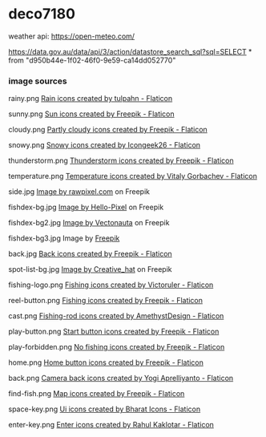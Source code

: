 # deco7180



weather api:
https://open-meteo.com/

https://data.gov.au/data/api/3/action/datastore_search_sql?sql=SELECT \* from "d950b44e-1f02-46f0-9e59-ca14dd052770"

### image sources

rainy.png
<a href="https://www.flaticon.com/free-icons/rain" title="rain icons">Rain icons created by tulpahn - Flaticon</a>

sunny.png
<a href="https://www.flaticon.com/free-icons/sun" title="sun icons">Sun icons created by Freepik - Flaticon</a>

cloudy.png
<a href="https://www.flaticon.com/free-icons/partly-cloudy" title="partly cloudy icons">Partly cloudy icons created by Freepik - Flaticon</a>

snowy.png
<a href="https://www.flaticon.com/free-icons/snowy" title="snowy icons">Snowy icons created by Icongeek26 - Flaticon</a>

thunderstorm.png
<a href="https://www.flaticon.com/free-icons/thunderstorm" title="thunderstorm icons">Thunderstorm icons created by Freepik - Flaticon</a>

temperature.png
<a href="https://www.flaticon.com/free-icons/temperature" title="temperature icons">Temperature icons created by Vitaly Gorbachev - Flaticon</a>

side.jpg
<a href="https://www.freepik.com/free-vector/blue-pink-halftone-background_14547742.htm#query=light%20color%20background&position=2&from_view=keyword&track=ais">Image by rawpixel.com</a> on Freepik

fishdex-bg.jpg
<a href="https://www.freepik.com/free-vector/abstract-watercolor-pastel-background_20603977.htm#query=blue%20color%20background&position=0&from_view=search&track=ais">Image by Hello-Pixel</a> on Freepik

fishdex-bg2.jpg
<a href="https://www.freepik.com/free-vector/blue-watercolor-texture_14688978.htm?query=blue%20color%20background#from_view=detail_alsolike#position=2&query=blue%20color%20background">Image by Vectonauta</a> on Freepik

fishdex-bg3.jpg
Image by <a href="https://www.freepik.com/free-vector/watercolor-blue-background_23985360.htm#from_view=detail_alsolike">Freepik</a>

back.jpg
<a href="https://www.flaticon.com/free-icons/back" title="back icons">Back icons created by Freepik - Flaticon</a>

spot-list-bg.jpg
<a href="https://www.freepik.com/free-vector/soft-colorful-watercolor-texture-decorative-background_29463531.htm#query=light%20color%20background&position=1&from_view=keyword&track=ais">Image by Creative_hat</a> on Freepik

fishing-logo.png
<a href="https://www.flaticon.com/free-icons/fishing" title="fishing icons">Fishing icons created by Victoruler - Flaticon</a>

reel-button.png
<a href="https://www.flaticon.com/free-icons/fishing" title="fishing icons">Fishing icons created by Freepik - Flaticon</a>

cast.png
<a href="https://www.flaticon.com/free-icons/fishing-rod" title="fishing-rod icons">Fishing-rod icons created by AmethystDesign - Flaticon</a>

play-button.png
<a href="https://www.flaticon.com/free-icons/start-button" title="start button icons">Start button icons created by Freepik - Flaticon</a>

play-forbidden.png
<a href="https://www.flaticon.com/free-icons/no-fishing" title="no fishing icons">No fishing icons created by Freepik - Flaticon</a>

home.png
<a href="https://www.flaticon.com/free-icons/home-button" title="home button icons">Home button icons created by Freepik - Flaticon</a>

back.png
<a href="https://www.flaticon.com/free-icons/camera-back" title="camera back icons">Camera back icons created by Yogi Aprelliyanto - Flaticon</a>

find-fish.png
<a href="https://www.flaticon.com/free-icons/map" title="map icons">Map icons created by Freepik - Flaticon</a>

space-key.png
<a href="https://www.flaticon.com/free-icons/ui" title="ui icons">Ui icons created by Bharat Icons - Flaticon</a>

enter-key.png
<a href="https://www.flaticon.com/free-icons/enter" title="enter icons">Enter icons created by Rahul Kaklotar - Flaticon</a>
